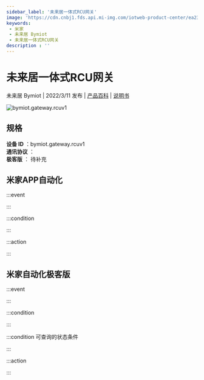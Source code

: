 ```yaml
---
sidebar_label: '未来居一体式RCU网关'
image: 'https://cdn.cnbj1.fds.api.mi-img.com/iotweb-product-center/ea230dc7706893b33e326b25ff502847_1635942612406.png?GalaxyAccessKeyId=AKVGLQWBOVIRQ3XLEW&Expires=9223372036854775807&Signature=CKEgTk/hv44QQVdVxsN/eJlTN9M='
keywords: 
 - 米家
 - 未来居 Bymiot
 - 未来居一体式RCU网关
description : ''
---
```

# 未来居一体式RCU网关

未来居 Bymiot | 2022/3/11 发布 | [产品百科](https://home.mi.com/webapp/content/baike/product/index.html?model=bymiot.gateway.rcuv1/) | [说明书](https://home.mi.com/views/introduction.html?model=bymiot.gateway.rcuv1&region=cn)

![bymiot.gateway.rcuv1](https://cdn.cnbj1.fds.api.mi-img.com/iotweb-product-center/ea230dc7706893b33e326b25ff502847_1635942612406.png?GalaxyAccessKeyId=AKVGLQWBOVIRQ3XLEW&Expires=9223372036854775807&Signature=CKEgTk/hv44QQVdVxsN/eJlTN9M=)

## 规格  
> 
**设备 ID** ：bymiot.gateway.rcuv1  
**通讯协议** ：  
**极客版**  ： 待补充 


## 米家APP自动化  

:::event  

:::

:::condition  

:::

:::action   

:::

## 米家自动化极客版  

:::event  

:::

:::condition  

:::

:::condition 可查询的状态条件  

:::

:::action  

:::

        
